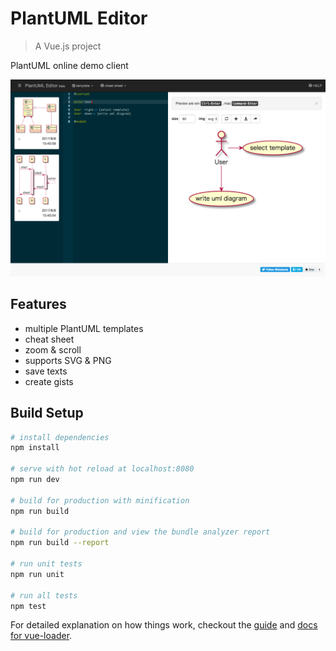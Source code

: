 # PlantUML Editor

> A Vue.js project

PlantUML online demo client

![PlantUML Editor](static/capture1_20170809.png)

## Features

- multiple PlantUML templates
- cheat sheet
- zoom & scroll
- supports SVG & PNG
- save texts
- create gists

## Build Setup

``` bash
# install dependencies
npm install

# serve with hot reload at localhost:8080
npm run dev

# build for production with minification
npm run build

# build for production and view the bundle analyzer report
npm run build --report

# run unit tests
npm run unit

# run all tests
npm test
```

For detailed explanation on how things work, checkout the [guide](http://vuejs-templates.github.io/webpack/) and [docs for vue-loader](http://vuejs.github.io/vue-loader).
